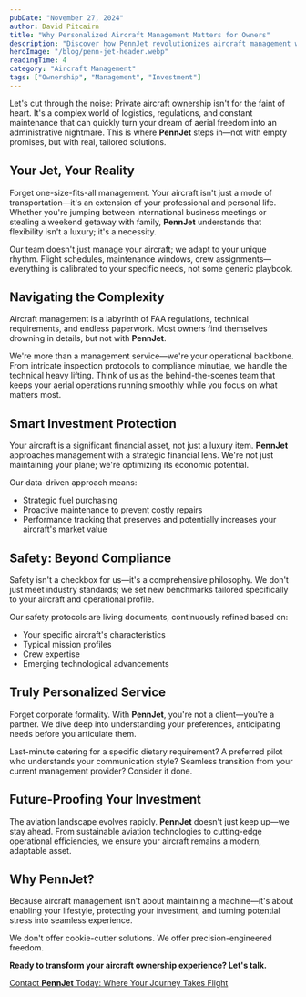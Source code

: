 ```yaml
---
pubDate: "November 27, 2024"
author: David Pitcairn
title: "Why Personalized Aircraft Management Matters for Owners"
description: "Discover how PennJet revolutionizes aircraft management with personalized, strategic solutions that transform ownership from a complex challenge into a seamless, value-driven experience. Learn how expert management protects your investment, ensures safety, and adapts to your unique lifestyle."
heroImage: "/blog/penn-jet-header.webp"
readingTime: 4
category: "Aircraft Management"
tags: ["Ownership", "Management", "Investment"]
---
```


Let's cut through the noise: Private aircraft ownership isn't for the faint of heart. It's a complex world of logistics, regulations, and constant maintenance that can quickly turn your dream of aerial freedom into an administrative nightmare. This is where **PennJet** steps in—not with empty promises, but with real, tailored solutions.

## Your Jet, Your Reality

Forget one-size-fits-all management. Your aircraft isn't just a mode of transportation—it's an extension of your professional and personal life. Whether you're jumping between international business meetings or stealing a weekend getaway with family, **PennJet** understands that flexibility isn't a luxury; it's a necessity.

Our team doesn't just manage your aircraft; we adapt to your unique rhythm. Flight schedules, maintenance windows, crew assignments—everything is calibrated to your specific needs, not some generic playbook.

## Navigating the Complexity

Aircraft management is a labyrinth of FAA regulations, technical requirements, and endless paperwork. Most owners find themselves drowning in details, but not with **PennJet**.

We're more than a management service—we're your operational backbone. From intricate inspection protocols to compliance minutiae, we handle the technical heavy lifting. Think of us as the behind-the-scenes team that keeps your aerial operations running smoothly while you focus on what matters most.

## Smart Investment Protection

Your aircraft is a significant financial asset, not just a luxury item. **PennJet** approaches management with a strategic financial lens. We're not just maintaining your plane; we're optimizing its economic potential.

Our data-driven approach means:

- Strategic fuel purchasing
- Proactive maintenance to prevent costly repairs
- Performance tracking that preserves and potentially increases your aircraft's market value

## Safety: Beyond Compliance

Safety isn't a checkbox for us—it's a comprehensive philosophy. We don't just meet industry standards; we set new benchmarks tailored specifically to your aircraft and operational profile.

Our safety protocols are living documents, continuously refined based on:

- Your specific aircraft's characteristics
- Typical mission profiles
- Crew expertise
- Emerging technological advancements

## Truly Personalized Service

Forget corporate formality. With **PennJet**, you're not a client—you're a partner. We dive deep into understanding your preferences, anticipating needs before you articulate them.

Last-minute catering for a specific dietary requirement? A preferred pilot who understands your communication style? Seamless transition from your current management provider? Consider it done.

## Future-Proofing Your Investment

The aviation landscape evolves rapidly. **PennJet** doesn't just keep up—we stay ahead. From sustainable aviation technologies to cutting-edge operational efficiencies, we ensure your aircraft remains a modern, adaptable asset.

## Why PennJet?

Because aircraft management isn't about maintaining a machine—it's about enabling your lifestyle, protecting your investment, and turning potential stress into seamless experience.

We don't offer cookie-cutter solutions. We offer precision-engineered freedom.

**Ready to transform your aircraft ownership experience? Let's talk.**

[Contact **PennJet** Today: Where Your Journey Takes Flight](/#contact-us)
